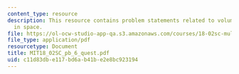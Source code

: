 ```yaml
---
content_type: resource
description: This resource contains problem statements related to volumes and determinants
  in space.
file: https://ol-ocw-studio-app-qa.s3.amazonaws.com/courses/18-02sc-multivariable-calculus-fall-2010/c11d83dbe117bd6ab41be2e8bc923194_MIT18_02SC_pb_6_quest.pdf
file_type: application/pdf
resourcetype: Document
title: MIT18_02SC_pb_6_quest.pdf
uid: c11d83db-e117-bd6a-b41b-e2e8bc923194
---
```

